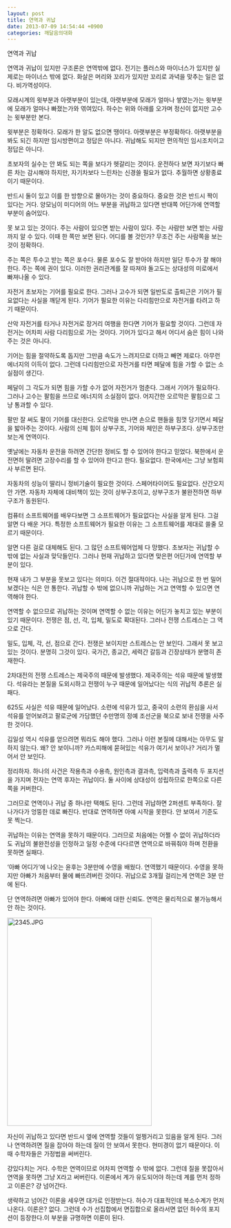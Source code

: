 ```yaml
---
layout: post
title: 연역과 귀납
date: 2013-07-09 14:54:44 +0900
categories: 깨달음의대화
---
```

연역과 귀납 


  


연역과 귀납이 있지만 구조론은 연역밖에 없다. 전기는 플러스와 마이너스가 있지만 실제로는 마이너스 밖에 없다. 화살은 머리와 꼬리가 있지만 꼬리로 과녁을 맞추는 일은 없다. 비가역성이다.


  


모래시계의 윗부분과 아랫부분이 있는데, 아랫부분에 모래가 얼마나 쌓였는가는 윗부분에 모래가 얼마나 빠졌는가와 엮여있다. 하수는 위와 아래를 오가며 정신이 없지만 고수는 윗부분만 본다. 


  


윗부분은 정확하다. 모래가 한 알도 없으면 땡이다. 아랫부분은 부정확하다. 아랫부분을 봐도 되긴 하지만 임시방편이고 정답은 아니다. 귀납해도 되지만 편의적인 임시조치이고 정답은 아니다. 


  


초보자의 실수는 안 봐도 되는 쪽을 보다가 헷갈리는 것이다. 운전하다 보면 자기보다 빠른 차는 감시해야 하지만, 자기차보다 느린차는 신경쓸 필요가 없다. 추월하면 상황종료이기 때문이다. 


  


반드시 둘이 있고 이를 한 방향으로 몰아가는 것이 중요하다. 중요한 것은 반드시 짝이 있다는 거다. 양모님이 미디어의 어느 부분을 귀납하고 있다면 반대쪽 어딘가에 연역할 부분이 숨어있다. 


  


못 보고 있는 것이다. 주는 사람이 있으면 받는 사람이 있다. 주는 사람만 보면 받는 사람까지 알 수 있다. 이때 한 쪽만 보면 된다. 어디를 볼 것인가? 무조건 주는 사람쪽을 보는 것이 정확하다. 


  


주는 쪽은 투수고 받는 쪽은 포수다. 물론 포수도 잘 받아야 하지만 일단 투수가 잘 해야 한다. 주는 쪽에 권이 있다. 이러한 권리관계를 잘 따져야 돌고도는 상대성의 미로에서 빠져나올 수 있다. 


  


자전거 초보자는 기어를 필요로 한다. 그러나 고수가 되면 일반도로 출퇴근은 기어가 필요없다는 사실을 깨닫게 된다. 기어가 필요한 이유는 다리힘만으로 자전거를 타려고 하기 때문이다.


  


산악 자전거를 타거나 자전거로 장거리 여행을 한다면 기어가 필요할 것이다. 그런데 자전거는 어차피 사람 다리힘으로 가는 것이다. 기어가 있다고 해서 어디서 숨은 힘이 나와주는 것은 아니다. 


  


기어는 힘을 절약하도록 돕지만 그만큼 속도가 느려지므로 더하고 빼면 제로다. 아무런 에너지의 이득이 없다. 그런데 다리힘만으로 자전거를 타면 페달에 힘을 가할 수 없는 소실점이 생긴다. 


  


페달이 그 각도가 되면 힘을 가할 수가 없어 자전거가 멈춘다. 그래서 기어가 필요하다. 그러나 고수는 팔힘을 쓰므로 에너지의 소실점이 없다. 어지간한 오르막은 팔힘으로 그냥 통과할 수 있다. 


  


팔만 잘 써도 팔이 기어를 대신한다. 오르막을 만나면 손으로 핸들을 힘껏 당기면서 페달을 밟아주는 것이다. 사람의 신체 힘이 상부구조, 기어와 체인은 하부구조다. 상부구조만 보는게 연역이다. 



옛날에는 자동차 운전을 하려면 간단한 정비도 할 수 있어야 한다고 믿었다. 북한에서 운전면허 딸려면 고장수리를 할 수 있어야 한다고 한다. 필요없다. 한국에서는 그냥 보험회사 부르면 된다. 



자동차의 성능이 딸리니 정비기술이 필요한 것이다. 스페어타이어도 필요없다. 산간오지 안 가면. 자동차 자체에 대비책이 있는 것이 상부구조이고, 상부구조가 불완전하면 하부구조가 동원된다. 


  


컴퓨터 소프트웨어를 배우다보면 그 소프트웨어가 필요없다는 사실을 알게 된다. 그걸 알면 다 배운 거다. 특정한 소프트웨어가 필요한 이유는 그 소프트웨어를 제대로 쓸줄 모르기 때문이다. 


  


알면 다른 걸로 대체해도 된다. 그 많던 소프트웨어업체 다 망했다. 초보자는 귀납할 수 밖에 없는 사실과 맞닥들인다. 그러나 현재 귀납하고 있다면 맞은편 어딘가에 연역할 부분이 있다.


  


현재 내가 그 부분을 못보고 있다는 의미다. 이건 절대적이다. 나는 귀납으로 한 번 밀어보겠다는 식은 안 통한다. 귀납할 수 밖에 없으니까 귀납하는 거고 연역할 수 있으면 연역해야 한다.


  


연역할 수 없으므로 귀납하는 것이며 연역할 수 없는 이유는 어딘가 놓치고 있는 부분이 있기 때문이다. 전쟁은 점, 선, 각, 입체, 밀도로 확대된다. 그러나 전쟁 스트레스는 그 역으로 간다. 


  


밀도, 입체, 각, 선, 점으로 간다. 전쟁은 보이지만 스트레스는 안 보인다. 그래서 못 보고 있는 것이다. 분명히 그것이 있다. 국가간, 종교간, 세력간 갈등과 긴장상태가 분명히 존재한다.


  


2차대전의 전쟁 스트레스는 제국주의 때문에 발생했다. 제국주의는 석유 때문에 발생했다. 석유라는 본질을 도외시하고 전쟁이 누구 때문에 일어났다는 식의 귀납적 추론은 실패다. 


  


625도 사실은 석유 때문에 일어났다. 소련에 석유가 있고, 중국이 소련의 환심을 사서 석유를 얻어보려고 팔로군에 가담했던 수만명의 정예 조선군을 북으로 보내 전쟁을 사주한 것이다. 


  


김일성 역시 석유를 얻으려면 뭐라도 해야 했다. 그러나 이런 본질에 대해서는 아무도 말하지 않는다. 왜? 안 보이니까? 카스피해에 묻혀있는 석유가 여기서 보이나? 거리가 멀어서 안 보인다. 


  


정리하자. 하나의 사건은 작용측과 수용측, 원인측과 결과측, 입력측과 출력측 두 포지션을 가지며 전자는 연역 후자는 귀납이다. 둘 사이에 상대성이 성립하므로 한쪽으로 다른쪽을 커버한다. 


  


그러므로 연역이나 귀납 중 하나만 택해도 된다. 그런데 귀납하면 2퍼센트 부족하다. 잘 나가다가 엉뚱한 데로 빠진다. 반대로 연역하면 아예 시작을 못한다. 안 보여서 기준도 못 찍는다.


  


귀납하는 이유는 연역을 못하기 때문이다. 그러므로 처음에는 어쩔 수 없이 귀납하더라도 귀납의 불완전성을 인정하고 일정 수준에 다다르면 연역으로 바꿔줘야 하며 전환을 못하면 실패다. 


  


‘아빠 어디가’에 나오는 윤후는 3분만에 수영을 배웠다. 연역했기 때문이다. 수영을 못하지만 아빠가 처음부터 물에 빠뜨려버린 것이다. 귀납으로 3개월 걸리는게 연역은 3분 만에 된다. 


  


단 연역하려면 아빠가 있어야 한다. 아빠에 대한 신뢰도. 연역은 물리적으로 불가능해서 안 하는 것이다. 


  


 <img alt="2345.JPG" src="assets/attach/images/198/960/367/2345.JPG" width="335" height="482" />



자신이 귀납하고 있다면 반드시 옆에 연역할 것들이 얼쩡거리고 있음을 알게 된다. 그러나 연역하려면 질을 잡아야 하는데 질이 안 보여서 못한다. 현미경이 없기 때문이다. 이때 수학자들은 가정법을 써버린다. 



걍있다치는 거다. 수학은 연역이므로 어차피 연역할 수 밖에 없다. 그런데 질을 못잡아서 연역을 못하면 그냥 X라고 써버린다. 이론에서 계가 유도되어야 하는데 계를 먼저 정하고 이론은? 걍 넘어간다. 



생략하고 넘어간 이론을 세우면 대가로 인정받는다. 허수가 대표적인데 복소수계가 먼저 나온다. 이론은? 없다. 그런데 수가 선집합에서 면집합으로 올라서면 없던 허수의 포지션이 등장한다.이 부분을 규명하면 이론이 된다.
